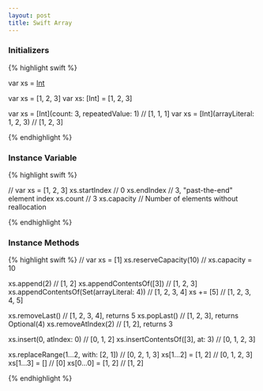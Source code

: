 ```yaml
---
layout: post
title: Swift Array
---
```


### Initializers

{% highlight swift %}

var xs = [Int]()
	
var xs = [1, 2, 3]
var xs: [Int] = [1, 2, 3]
	
var xs = [Int](count: 3, repeatedValue: 1)		// [1, 1, 1]
var xs = [Int](arrayLiteral: 1, 2, 3)			// [1, 2, 3]

{% endhighlight %}

### Instance Variable

{% highlight swift %}

// var xs = [1, 2, 3]
xs.startIndex			// 0
xs.endIndex			// 3, "past-the-end" element index
xs.count			// 3
xs.capacity			// Number of elements without reallocation

{% endhighlight %}

### Instance Methods

{% highlight swift %}
// var xs = [1]
xs.reserveCapacity(10)							// xs.capacity = 10

xs.append(2)								// [1, 2]
xs.appendContentsOf([3])						// [1, 2, 3]
xs.appendContentsOf(Set<Int>(arrayLiteral: 4))	// [1, 2, 3, 4]
xs += [5]								// [1, 2, 3, 4, 5]

xs.removeLast()								// [1, 2, 3, 4], returns 5
xs.popLast()								// [1, 2, 3], returns Optional(4)
xs.removeAtIndex(2)							// [1, 2], returns 3

xs.insert(0, atIndex: 0)					// [0, 1, 2]
xs.insertContentsOf([3], at: 3)					// [0, 1, 2, 3]

xs.replaceRange(1...2, with: [2, 1])			// [0, 2, 1, 3]
xs[1...2] = [1, 2]					// [0, 1, 2, 3]
xs[1...3] = []						// [0]
xs[0...0] = [1, 2]					// [1, 2]

{% endhighlight %}
